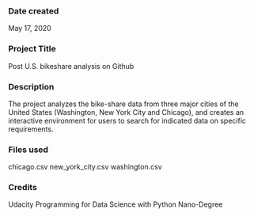 ### Date created
May 17, 2020

### Project Title
Post U.S. bikeshare analysis on Github

### Description
The project analyzes the bike-share data from three major cities of the United States (Washington, New York City and Chicago), and creates an interactive environment for users to search for indicated data on specific requirements.

### Files used
chicago.csv
new_york_city.csv
washington.csv

### Credits
Udacity Programming for Data Science with Python Nano-Degree
